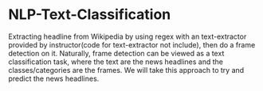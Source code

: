 # NLP-Text-Classification
Extracting headline from Wikipedia by using regex with an text-extractor provided by instructor(code for text-extractor not include), then do a frame detection on it. 
Naturally, frame detection can be viewed as a text classification task, where the text are the news headlines and the classes/categories are the frames. We will take this approach to try and predict the news headlines.

